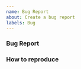```yaml
---
name: Bug Report
about: Create a bug report
labels: Bug
---
```


### Bug Report

<!-- Provide a summary describing the problem you are experiencing. -->

### How to reproduce

<!--- Describe exactly how to reproduce the problem, using a minimal test-case or working code sample. -->

